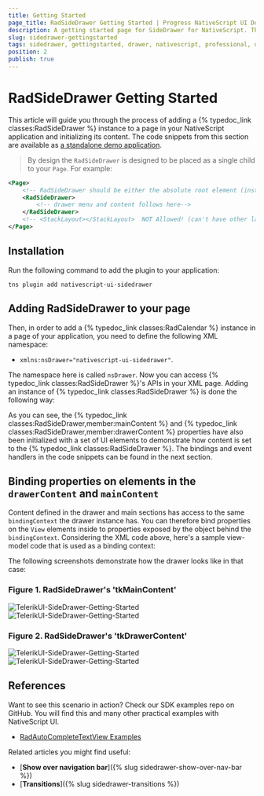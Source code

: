 ```yaml
---
title: Getting Started
page_title: RadSideDrawer Getting Started | Progress NativeScript UI Documentation
description: A getting started page for SideDrawer for NativeScript. This article explains what are the steps to create a RadSideDrawer instance from scratch.
slug: sidedrawer-gettingstarted
tags: sidedrawer, gettingstarted, drawer, nativescript, professional, ui
position: 2
publish: true
---
```


# RadSideDrawer Getting Started

This article will guide you through the process of adding a {% typedoc_link classes:RadSideDrawer %} instance to a page in your NativeScript application and initializing its content. The code snippets from this section are available as [a standalone demo application](https://github.com/NativeScript/nativescript-ui-samples).

> By design the `RadSideDrawer` is designed to be placed as a single child to your `Page`. For example:

``` XML
<Page>
    <!-- RadSideDrawer should be either the absolute root element (instead Page) or a single child of the Page -->
    <RadSideDrawer>
        <!-- drawer menu and content follows here-->
    </RadSideDrawer>
    <!-- <StackLayout></StackLayout>  NOT Allowed! (can't have other layouts on the same level the drawer)-->
</Page>
```

## Installation

Run the following command to add the plugin to your application:

``` Shell
tns plugin add nativescript-ui-sidedrawer
```

## Adding RadSideDrawer to your page

Then, in order to add a {% typedoc_link classes:RadCalendar %} instance in a page of your application, you need to define the following XML namespace:

* `xmlns:nsDrawer="nativescript-ui-sidedrawer"`.

The namespace here is called `nsDrawer`. Now you can access {% typedoc_link classes:RadSideDrawer %}'s APIs in your XML page. Adding an instance of {% typedoc_link classes:RadSideDrawer %} is done the following way:

<snippet id='sidedrawer-getting-started-xml'/>
<snippet id='sidedrawer-getting-started-binding-context'/>

As you can see, the {% typedoc_link classes:RadSideDrawer,member:mainContent %} and {% typedoc_link classes:RadSideDrawer,member:drawerContent %} properties have also been initialized with a set of UI elements to demonstrate how content is set to the {% typedoc_link classes:RadSideDrawer %}. The bindings and event handlers in the code snippets can be found in the next section.

## Binding properties on elements in the `drawerContent` and `mainContent`

Content defined in the drawer and main sections has access to the same `bindingContext` the drawer instance has. You can therefore bind properties on the `View` elements inside to properties exposed by the object behind the `bindingContext`. Considering the XML code above, here's a sample view-model code that is used as a binding context:

<snippet id='sidedrawer-getting-started-model'/>

The following screenshots demonstrate how the drawer looks like in that case:

### Figure 1. RadSideDrawer's 'tkMainContent'

![TelerikUI-SideDrawer-Getting-Started](../../img/ns_ui/drawer-getting-started-ios-1.png "Side drawer main content on iOS.") ![TelerikUI-SideDrawer-Getting-Started](../../img/ns_ui/drawer-getting-started-android-1.png "Side drawer main content on Android.")

### Figure 2. RadSideDrawer's 'tkDrawerContent'

![TelerikUI-SideDrawer-Getting-Started](../../img/ns_ui/drawer-getting-started-ios-2.png "Drawer content on iOS.") ![TelerikUI-SideDrawer-Getting-Started](../../img/ns_ui/drawer-getting-started-android-2.png "Drawer content on Android.")

## References

Want to see this scenario in action?
Check our SDK examples repo on GitHub. You will find this and many other practical examples with NativeScript UI.

* [RadAutoCompleteTextView Examples](https://github.com/NativeScript/nativescript-ui-samples/tree/master/sidedrawer/app/examples/)

Related articles you might find useful:

* [**Show over navigation bar**]({% slug sidedrawer-show-over-nav-bar %})
* [**Transitions**]({% slug sidedrawer-transitions %})
